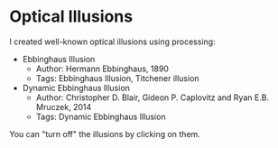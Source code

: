 # Optical Illusions

I created well-known optical illusions using processing:

* Ebbinghaus Illusion
    - Author: Hermann Ebbinghaus, 1890
    - Tags: Ebbinghaus Illusion, Titchener illusion
* Dynamic Ebbinghaus Illusion
    - Author: Christopher D. Blair, Gideon P. Caplovitz and Ryan E.B. Mruczek, 2014
    - Tags: Dynamic Ebbinghaus Illusion

You can "turn off" the illusions by clicking on them.